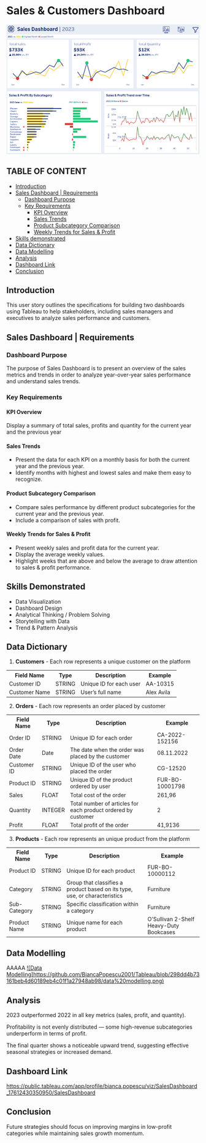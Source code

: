 # Sales & Customers Dashboard

[![Dashboard Preview](https://github.com/BiancaPopescu2001/Tableau/blob/c99714fd1e4cfe094fd5417e5e274135179837de/dashboard%20preview.png)](https://public.tableau.com/app/profile/bianca.popescu/viz/SalesDashboard_17612430350950/SalesDashboard)


## TABLE OF CONTENT
- [Introduction](#introduction)
- [Sales Dashboard | Requirements](#sales-dashboard--requirements)
  - [Dashboard Purpose](#dashboard-purpose)
  - [Key Requirements](#key-requirements)
    - [KPI Overview](#kpi-overview)
    - [Sales Trends](#sales-trends)
    - [Product Subcategory Comparison](#product-subcategory-comparison)
    - [Weekly Trends for Sales & Profit](#weekly-trends-for-sales--profit)
- [Skills demonstrated](#skills-demonstrated)
- [Data Dictionary](#data-dictionarry)
- [Data Modelling](#dat-amodelling)
- [Analysis](#analysis)
- [Dashboard Link](#dashboard-link)
- [Conclusion](#conclusion)
  


## Introduction
This user story outlines the specifications for building two dashboards using Tableau to help stakeholders, including sales managers and executives to analyze sales performance and customers.

## Sales Dashboard | Requirements

### Dashboard Purpose
The purpose of Sales Dashboard is to present an overview of the sales metrics and trends in order to analyze year-over-year sales performance and understand sales trends.

### Key Requirements

#### KPI Overview
Display a summary of total sales, profits and quantity for the current year and the previous year

#### Sales Trends
-	Present the data for each KPI on a monthly basis for both the current year and the previous year.
-	Identify months with highest and lowest sales and make them easy to recognize.

#### Product Subcategory Comparison
-	Compare sales performance by different product subcategories for the current year and the previous year.
-	Include a comparison of sales with profit.

#### Weekly Trends for Sales & Profit
-	Present weekly sales and profit data for the current year.
-	Display the average weekly values.
-	Highlight weeks that are above and below the average to draw attention to sales & profit performance.

## Skills Demonstrated
- Data Visualization
- Dashboard Design
- Analytical Thinking / Problem Solving
- Storytelling with Data
- Trend & Pattern Analysis

## Data Dictionary

1. **Customers** - Each row represents a unique customer on the platform

<table>
  <tr>
    <th>Field Name</th>
    <th>Type</th>
    <th>Description</th>
    <th>Example</th>
  </tr>
  <tr>
    <td>Customer ID</td>
    <td>STRING</td>
    <td>Unique ID for each user</td>
    <td>AA-10315</td>
  </tr>
  <tr>
    <td>Customer Name</td>
    <td>STRING</td>
    <td>User’s full name</td>
    <td>Alex Avila</td>
  </tr>
</table>

2. **Orders** - Each row represents an order placed by customer

<table>
  <tr>
    <th>Field Name</th>
    <th>Type</th>
    <th>Description</th>
    <th>Example</th>
  </tr>
  <tr>
    <td>Order ID</td>
    <td>STRING</td>
    <td>Unique ID for each order</td>
    <td>CA-2022-152156</td>
  </tr>
  <tr>
    <td>Order Date</td>
    <td>Date</td>
    <td>The date when the order was placed by the customer</td>
    <td>08.11.2022</td>
  </tr>
  <tr>
    <td>Customer ID</td>
    <td>STRING</td>
    <td>Unique ID of the user who placed the order</td>
    <td>CG-12520</td>
  </tr>
   <tr>
    <td>Product ID</td>
    <td>STRING</td>
    <td>Unique ID of the product ordered by user</td>
    <td>FUR-BO-10001798</td>
  </tr>
   <tr>
    <td>Sales</td>
    <td>FLOAT</td>
    <td>Total cost of the order</td>
    <td>261,96</td>
  </tr>
   <tr>
    <td>Quantity</td>
    <td>INTEGER</td>
    <td>Total number of articles for each product ordered by customer</td>
    <td>2</td>
  </tr>
  <tr>
    <td>Profit</td>
    <td>FLOAT</td>
    <td>Total profit of the order</td>
    <td>41,9136</td>
  </tr>
</table>

3. **Products** - Each row represents an unique product from the platform

<table>
  <tr>
    <th>Field Name</th>
    <th>Type</th>
    <th>Description</th>
    <th>Example</th>
  </tr>
    <td>Product ID</td>
    <td>STRING</td>
    <td>Unique ID for each product</td>
    <td>FUR-BO-10000112</td>
  </tr>
  <tr>
    <td>Category</td>
    <td>STRING</td>
    <td>Group that classifies a product based on its type, use, or characteristics</td>
    <td>Furniture</td>
  </tr>
   <tr>
    <td>Sub-Category</td>
    <td>STRING</td>
    <td>Specific classification within a category</td>
    <td>Furniture</td>
  </tr>
  <tr>
    <td>Product Name</td>
    <td>STRING</td>
    <td>Unique name for each product</td>
    <td>O'Sullivan 2-Shelf Heavy-Duty Bookcases</td>
  </tr>
</table>

## Data Modelling

AAAAA
[![Data Modelling]https://github.com/BiancaPopescu2001/Tableau/blob/298dd4b73161beb4d60189eb4c01f1a27948ab98/data%20modelling.png)](https://public.tableau.com/app/profile/bianca.popescu/viz/SalesDashboard_17612430350950/SalesDashboard)

## Analysis
2023 outperformed 2022 in all key metrics (sales, profit, and quantity).

Profitability is not evenly distributed — some high-revenue subcategories underperform in terms of profit.

The final quarter shows a noticeable upward trend, suggesting effective seasonal strategies or increased demand.


## Dashboard Link

https://public.tableau.com/app/profile/bianca.popescu/viz/SalesDashboard_17612430350950/SalesDashboard

## Conclusion

Future strategies should focus on improving margins in low-profit categories while maintaining sales growth momentum.
